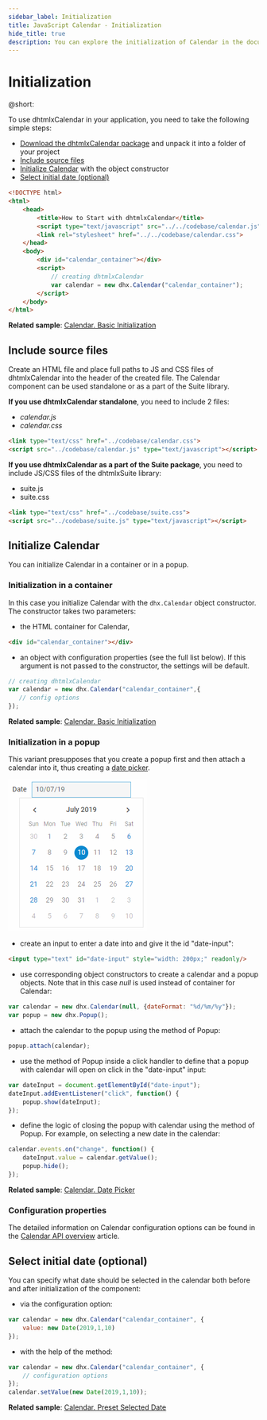 ```yaml
---
sidebar_label: Initialization
title: JavaScript Calendar - Initialization 
hide_title: true
description: You can explore the initialization of Calendar in the documentation of the DHTMLX JavaScript UI library. Browse developer guides and API reference, try out code examples and live demos, and download a free 30-day evaluation version of DHTMLX Suite 7.
---
```


# Initialization

@short:

To use dhtmlxCalendar in your application, you need to take the following simple steps:

- [Download the dhtmlxCalendar package](https://dhtmlx.com/docs/products/dhtmlxCalendar/download.shtml) and unpack it into a folder of your project
- [Include source files](#include-source-files)
- [Initialize Calendar](#initialize-calendar) with the object constructor
- [Select initial date (optional)](#select-initial-date-optional)

~~~html
<!DOCTYPE html>
<html>
    <head>
        <title>How to Start with dhtmlxCalendar</title>         
        <script type="text/javascript" src="../../codebase/calendar.js"></script>
        <link rel="stylesheet" href="../../codebase/calendar.css">
    </head>
    <body>
        <div id="calendar_container"></div>
        <script>
            // creating dhtmlxCalendar 
            var calendar = new dhx.Calendar("calendar_container");
        </script>
    </body>
</html>
~~~

**Related sample**: [Calendar. Basic Initialization](https://snippet.dhtmlx.com/xcw19e52)

## Include source files

Create an HTML file and place full paths to JS and CSS files of dhtmlxCalendar into the header of the created file. The Calendar component can be used standalone or as a part of the Suite library.

**If you use dhtmlxCalendar standalone**, you need to include 2 files:

- *calendar.js*
- *calendar.css*

~~~html
<link type="text/css" href="../codebase/calendar.css">
<script src="../codebase/calendar.js" type="text/javascript"></script>
~~~

**If you use dhtmlxCalendar as a part of the Suite package**, you need to include JS/CSS files of the dhtmlxSuite library:

- suite.js
- suite.css

~~~html
<link type="text/css" href="../codebase/suite.css">
<script src="../codebase/suite.js" type="text/javascript"></script>
~~~

## Initialize Calendar

You can initialize Calendar in a container or in a popup.

### Initialization in a container

In this case you initialize Calendar with the `dhx.Calendar` object constructor. The constructor takes two parameters: 

- the HTML container for Calendar,

~~~html title="index.html"
<div id="calendar_container"></div>
~~~

- an object with configuration properties (see the full list below). If this argument is not passed to the constructor, the settings will be default.

~~~js title="script.js"
// creating dhtmlxCalendar
var calendar = new dhx.Calendar("calendar_container",{
   // config options
});
~~~

**Related sample**: [Calendar. Basic Initialization](https://snippet.dhtmlx.com/xcw19e52)

### Initialization in a popup

This variant presupposes that you create a popup first and then attach a calendar into it, thus creating a [date picker](calendar/datepicker.md).

![](../assets/calendar/date_picker.png)

- create an input to enter a date into and give it the id "date-input":

~~~html
<input type="text" id="date-input" style="width: 200px;" readonly/>
~~~

- use corresponding object constructors to create a calendar and a popup objects. Note that in this case *null* is used instead of container for Calendar:

~~~js
var calendar = new dhx.Calendar(null, {dateFormat: "%d/%m/%y"});
var popup = new dhx.Popup();
~~~

- attach the calendar to the popup using the [](popup/api/popup_attach_method.md) method of Popup:

~~~js
popup.attach(calendar);
~~~

- use the [](popup/api/popup_show_method.md) method of Popup inside a click handler to define that a popup with calendar will open on click in the "date-input" input:

~~~js
var dateInput = document.getElementById("date-input");
dateInput.addEventListener("click", function() {
	popup.show(dateInput);
});
~~~

- define the logic of closing the popup with calendar using the [](popup/api/popup_hide_method.md) method of Popup. For example, on selecting a new date in the calendar:

~~~js
calendar.events.on("change", function() {
	dateInput.value = calendar.getValue();
	popup.hide();
});
~~~

**Related sample**: [Calendar. Date Picker](https://snippet.dhtmlx.com/mj7jr6ro)

### Configuration properties

The detailed information on Calendar configuration options can be found in the [Calendar API overview](calendar/api/api_overview.md#properties) article.

## Select initial date (optional)

You can specify what date should be selected in the calendar both before and after initialization of the component:

- via the [](calendar/api/calendar_value_config.md) configuration option:

~~~js
var calendar = new dhx.Calendar("calendar_container", {
    value: new Date(2019,1,10)
});
~~~

- with the help of the [](calendar/api/calendar_setvalue_method.md) method:

~~~js
var calendar = new dhx.Calendar("calendar_container", {
    // configuration options
});
calendar.setValue(new Date(2019,1,10));
~~~

**Related sample**: [Calendar. Preset Selected Date](https://snippet.dhtmlx.com/vmg11002)
